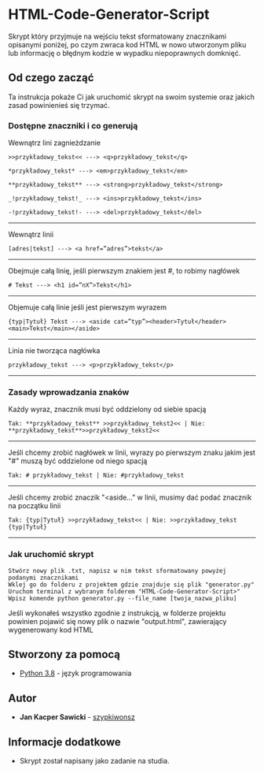 # HTML-Code-Generator-Script

Skrypt który przyjmuje na wejściu tekst sformatowany znacznikami opisanymi poniżej, po czym zwraca kod HTML w nowo utworzonym pliku lub informację o błędnym kodzie w wypadku niepoprawnych domknięć.

## Od czego zacząć

Ta instrukcja pokaże Ci jak uruchomić skrypt na swoim systemie oraz jakich zasad powinienieś się trzymać.

### Dostępne znaczniki i co generują

Wewnątrz lini zagnieżdzanie

```
>>przykładowy_tekst<< ---> <q>przykładowy_tekst</q> 
```
```
*przykładowy_tekst* ---> <em>przykładowy_tekst</em>
```
```
**przykładowy_tekst** ---> <strong>przykładowy_tekst</strong>
```
```
_!przykładowy_tekst!_ ---> <ins>przykładowy_tekst</ins>
```
```
-!przykładowy_tekst!- ---> <del>przykładowy_tekst</del>
```
---

Wewnątrz linii

```
[adres|tekst] ---> <a href=”adres”>tekst</a>
```
---

Obejmuje całą linię, jeśli pierwszym znakiem jest #, to robimy nagłówek

```
# Tekst ---> <h1 id=”nX”>Tekst</h1>
```
---

Objemuje całą linie jeśli jest pierwszym wyrazem

```
{typ|Tytuł} Tekst ---> <aside cat=”typ”><header>Tytuł</header><main>Tekst</main></aside>

```
---

Linia nie tworząca nagłówka

```
przykładowy_tekst ---> <p>przykładowy_tekst</p>
```
---

### Zasady wprowadzania znaków

Każdy wyraz, znacznik musi być oddzielony od siebie spacją

```
Tak: **przykładowy_tekst** >>przykładowy_tekst2<< | Nie: **przykładowy_tekst**>>przykładowy_tekst2<<
```
---

Jeśli chcemy zrobić nagłówek w linii, wyrazy po pierwszym znaku jakim jest "#" muszą być oddzielone od niego spacją

```
Tak: # przykładowy_tekst | Nie: #przykładowy_tekst
```
---

Jeśli chcemy zrobić znaczik "<aside..." w linii, musimy dać podać znacznik na początku linii

```
Tak: {typ|Tytuł} >>przykładowy_tekst<< | Nie: >>przykładowy_tekst {typ|Tytuł}
```
---

### Jak uruchomić skrypt

```
Stwórz nowy plik .txt, napisz w nim tekst sformatowany powyżej podanymi znacznikami
Wklej go do folderu z projektem gdzie znajduje się plik "generator.py"
Uruchom terminal z wybranym folderem "HTML-Code-Generator-Script>"
Wpisz komende python generator.py --file_name [twoja_nazwa_pliku]
```

Jeśli wykonałeś wszystko zgodnie z instrukcją, w folderze projektu powinien pojawić się nowy plik o nazwie "output.html", zawierający wygenerowany kod HTML

## Stworzony za pomocą

* [Python 3.8](https://www.python.org/) - język programowania

## Autor

* **Jan Kacper Sawicki** - [szypkiwonsz](https://github.com/szypkiwonsz)

## Informacje dodatkowe

* Skrypt został napisany jako zadanie na studia.
